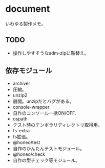 # document
いわゆる製作メモ。

## TODO
* 操作しやすそうなadm-zipに鞍替え。

## 依存モジュール
* archiver
 * 圧縮。
* unzip2
 * 展開。unzipだとバグがある。
* console-wrapper
 * 自作のコンソール一括ON/OFF.
* ospath
 * テスト時のテンポラリディレクトリ取得用。
* fs-extra
 * fs拡張。
* @honeo/test
 * 自作のかんたんテストモジュール。
* @honeo/check
 * 自作の型チェック等モジュール。
